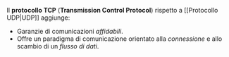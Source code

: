 Il **protocollo TCP** (**Transmission Control Protocol**) rispetto a [[Protocollo UDP|UDP]] aggiunge:
- Garanzie di comunicazioni *affidabili*.
- Offre un paradigma di comunicazione orientato alla *connessione* e allo scambio di un *flusso di dati*.
